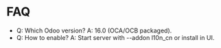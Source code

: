 # FAQ

- Q: Which Odoo version? A: 16.0 (OCA/OCB packaged).
- Q: How to enable? A: Start server with --addon l10n_cn or install in UI.
